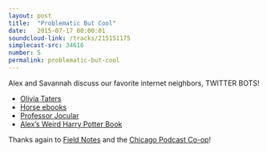 ```yaml
---
layout: post
title:  "Problematic But Cool"
date:   2015-07-17 00:00:01
soundcloud-link: /tracks/215151175
simplecast-src: 34616
number: 5
permalink: problematic-but-cool
---
```


Alex and Savannah discuss our favorite internet neighbors, TWITTER BOTS!

- [Olivia Taters](https://twitter.com/oliviataters)
- [Horse ebooks](https://twitter.com/horse_ebooks)
- [Professor Jocular](https://twitter.com/profjocular)
- [Alex’s Weird Harry Potter Book](https://twitter.com/oliviataters/status/548700546354659328)

Thanks again to [Field Notes](http://fieldnotesbrand.com/) and the [Chicago Podcast Co-op](http://chicagopodcastcoop.com/)!

